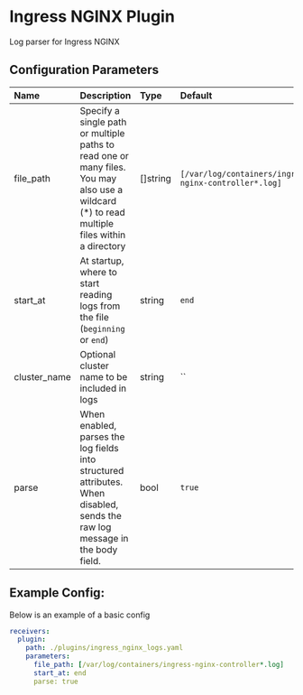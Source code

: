 # Ingress NGINX Plugin

Log parser for Ingress NGINX

## Configuration Parameters

| Name | Description | Type | Default | Required | Values |
|:-- |:-- |:-- |:-- |:-- |:-- |
| file_path | Specify a single path or multiple paths to read one or many files. You may also use a wildcard (*) to read multiple files within a directory | []string | `[/var/log/containers/ingress-nginx-controller*.log]` | false |  |
| start_at | At startup, where to start reading logs from the file (`beginning` or `end`) | string | `end` | false | `beginning`, `end` |
| cluster_name | Optional cluster name to be included in logs | string | `` | false |  |
| parse | When enabled, parses the log fields into structured attributes. When disabled, sends the raw log message in the body field. | bool | `true` | false |  |

## Example Config:

Below is an example of a basic config

```yaml
receivers:
  plugin:
    path: ./plugins/ingress_nginx_logs.yaml
    parameters:
      file_path: [/var/log/containers/ingress-nginx-controller*.log]
      start_at: end
      parse: true
```
